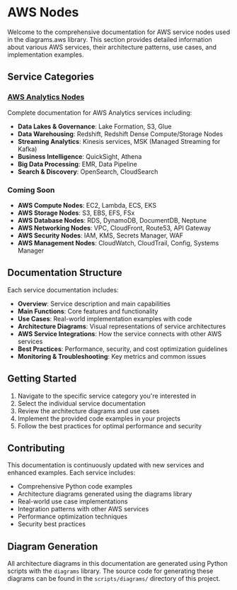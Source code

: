# AWS Nodes

Welcome to the comprehensive documentation for AWS service nodes used in the diagrams.aws library. This section provides detailed information about various AWS services, their architecture patterns, use cases, and implementation examples.

## Service Categories

### [AWS Analytics Nodes](./aws-analytics/)

Complete documentation for AWS Analytics services including:

- **Data Lakes & Governance**: Lake Formation, S3, Glue
- **Data Warehousing**: Redshift, Redshift Dense Compute/Storage Nodes
- **Streaming Analytics**: Kinesis services, MSK (Managed Streaming for Kafka)
- **Business Intelligence**: QuickSight, Athena
- **Big Data Processing**: EMR, Data Pipeline
- **Search & Discovery**: OpenSearch, CloudSearch

### Coming Soon

- **AWS Compute Nodes**: EC2, Lambda, ECS, EKS
- **AWS Storage Nodes**: S3, EBS, EFS, FSx
- **AWS Database Nodes**: RDS, DynamoDB, DocumentDB, Neptune
- **AWS Networking Nodes**: VPC, CloudFront, Route53, API Gateway
- **AWS Security Nodes**: IAM, KMS, Secrets Manager, WAF
- **AWS Management Nodes**: CloudWatch, CloudTrail, Config, Systems Manager

## Documentation Structure

Each service documentation includes:

- **Overview**: Service description and main capabilities
- **Main Functions**: Core features and functionality
- **Use Cases**: Real-world implementation examples with code
- **Architecture Diagrams**: Visual representations of service architectures
- **AWS Service Integrations**: How the service connects with other AWS services
- **Best Practices**: Performance, security, and cost optimization guidelines
- **Monitoring & Troubleshooting**: Key metrics and common issues

## Getting Started

1. Navigate to the specific service category you're interested in
2. Select the individual service documentation
3. Review the architecture diagrams and use cases
4. Implement the provided code examples in your projects
5. Follow the best practices for optimal performance and security

## Contributing

This documentation is continuously updated with new services and enhanced examples. Each service includes:

- Comprehensive Python code examples
- Architecture diagrams generated using the diagrams library
- Real-world use case implementations
- Integration patterns with other AWS services
- Performance optimization techniques
- Security best practices

## Diagram Generation

All architecture diagrams in this documentation are generated using Python scripts with the `diagrams` library. The source code for generating these diagrams can be found in the `scripts/diagrams/` directory of this project.
